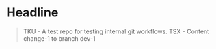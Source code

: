 # Headline

> TKU - A test repo for testing internal git workflows.
> TSX - Content change-1 to branch dev-1
